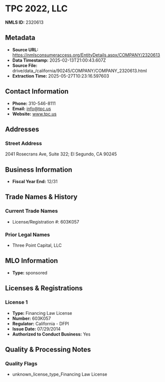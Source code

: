 # TPC 2022, LLC

**NMLS ID:** 2320613

## Metadata
- **Source URL:** https://nmlsconsumeraccess.org/EntityDetails.aspx/COMPANY/2320613
- **Data Timestamp:** 2025-02-13T21:00:43.607Z
- **Source File:** drive/data_/california/90245/COMPANY/COMPANY_2320613.html
- **Extraction Time:** 2025-05-27T10:23:16.597603

## Contact Information
- **Phone:** 310-546-8111
- **Email:** info@tpc.us
- **Website:** www.tpc.us

## Addresses
### Street Address
2041 Rosecrans Ave, Suite 322; El Segundo, CA 90245

## Business Information
- **Fiscal Year End:** 12/31

## Trade Names & History
### Current Trade Names
- License/Registration #: 603K057

### Prior Legal Names
- Three Point Capital, LLC

## MLO Information
- **Type:** sponsored

## Licenses & Registrations

### License 1
- **Type:** Financing Law License
- **Number:** 603K057
- **Regulator:** California - DFPI
- **Issue Date:** 07/29/2014
- **Authorized to Conduct Business:** Yes

## Quality & Processing Notes
### Quality Flags
- unknown_license_type_Financing Law License

